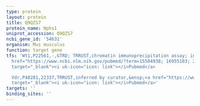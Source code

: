 ```yaml
---
type: protein
layout: protein
title: Q9QZS7
protein_name: Nphs1
uniprot_accession: Q9QZS7
ncbi_gene_id: '54631'
organism: Mus musculus
function: target gene
tfs: 'Wt1,P22561,-,GTRD; TRRUST,chromatin immunoprecipitation assay; inferred by curator,&ensp;<a
  href="https://www.ncbi.nlm.nih.gov/pubmed/?term=15504938; 16955103; 22216009; 15579507%5Buid%5D"
  target="_blank"><i uk-icon="icon: link"></i>Pubmed</a>

  Vdr,P48281,22337,TRRUST,inferred by curator,&ensp;<a href="https://www.ncbi.nlm.nih.gov/pubmed/?term=19474283%5Buid%5D"
  target="_blank"><i uk-icon="icon: link"></i>Pubmed</a>'
targets: ''
binding_sites: ''
---
```

